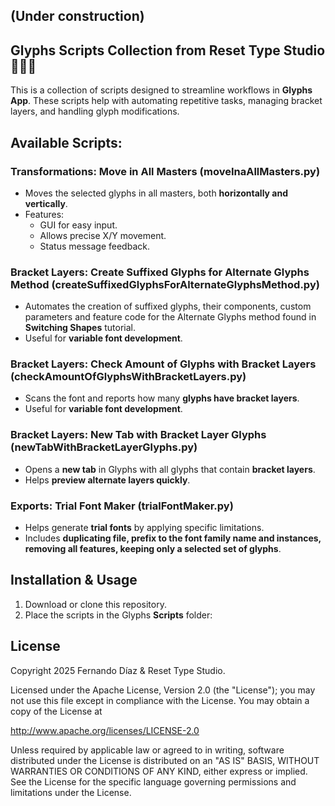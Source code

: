 ## (Under construction)
## Glyphs Scripts Collection from Reset Type Studio 🧑🏻‍💻

This is a collection of scripts designed to streamline workflows in **Glyphs App**. These scripts help with automating repetitive tasks, managing bracket layers, and handling glyph modifications.

## Available Scripts:

### Transformations: Move in All Masters (moveInaAllMasters.py)
   - Moves the selected glyphs in all masters, both **horizontally and vertically**.
   - Features:
     - GUI for easy input.
     - Allows precise X/Y movement.
     - Status message feedback.


### Bracket Layers: Create Suffixed Glyphs for Alternate Glyphs Method (createSuffixedGlyphsForAlternateGlyphsMethod.py)
   - Automates the creation of suffixed glyphs, their components, custom parameters and feature code for the Alternate Glyphs method found in **Switching Shapes** tutorial.
   - Useful for **variable font development**.
     
### Bracket Layers: Check Amount of Glyphs with Bracket Layers (checkAmountOfGlyphsWithBracketLayers.py)
   - Scans the font and reports how many **glyphs have bracket layers**.
   - Useful for **variable font development**.
   
### Bracket Layers: New Tab with Bracket Layer Glyphs (newTabWithBracketLayerGlyphs.py)
   - Opens a **new tab** in Glyphs with all glyphs that contain **bracket layers**. 
   - Helps **preview alternate layers quickly**.


### Exports: Trial Font Maker (trialFontMaker.py)
   - Helps generate **trial fonts** by applying specific limitations.
   - Includes **duplicating file, prefix to the font family name and instances, removing all features, keeping only a selected set of glyphs**.


## Installation & Usage
1. Download or clone this repository.
2. Place the scripts in the Glyphs **Scripts** folder:

## License
Copyright 2025 Fernando Díaz & Reset Type Studio.

Licensed under the Apache License, Version 2.0 (the "License"); you may not use this file except in compliance with the License. You may obtain a copy of the License at 

http://www.apache.org/licenses/LICENSE-2.0

Unless required by applicable law or agreed to in writing, software distributed under the License is distributed on an "AS IS" BASIS, WITHOUT WARRANTIES OR CONDITIONS OF ANY KIND, either express or implied. See the License for the specific language governing permissions and limitations under the License.
